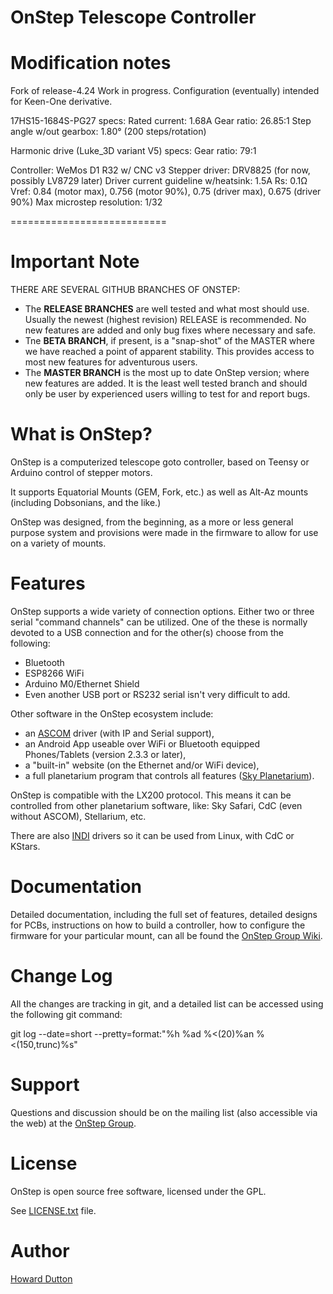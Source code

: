 OnStep Telescope Controller
===========================
# Modification notes
Fork of release-4.24
Work in progress.
Configuration (eventually) intended for Keen-One derivative.

17HS15-1684S-PG27 specs:
Rated current: 1.68A
Gear ratio: 26.85:1
Step angle w/out gearbox: 1.80° (200 steps/rotation)

Harmonic drive (Luke_3D variant V5) specs:
Gear ratio: 79:1

Controller:
WeMos D1 R32 w/ CNC v3
Stepper driver: DRV8825 (for now, possibly LV8729 later)
Driver current guideline w/heatsink: 1.5A
Rs: 0.1Ω
Vref: 0.84 (motor max), 0.756 (motor 90%), 0.75 (driver max), 0.675 (driver 90%)
Max microstep resolution: 1/32

===========================
# Important Note

THERE ARE SEVERAL GITHUB BRANCHES OF ONSTEP:
* The **RELEASE BRANCHES** are well tested and what most should use.  Usually the newest (highest revision) RELEASE is recommended.  No new features are added and only bug fixes where necessary and safe.
* Tne **BETA BRANCH**, if present, is a "snap-shot" of the MASTER where we have reached a point of apparent stability.  This provides access to most new features for adventurous users.
* The **MASTER BRANCH** is the most up to date OnStep version; where new features are added.  It is the least well tested branch and should only be user by experienced users willing to test for and report bugs.

# What is OnStep?
OnStep is a computerized telescope goto controller, based on Teensy or
Arduino control of stepper motors.

It supports Equatorial Mounts (GEM, Fork, etc.) as well as Alt-Az mounts
(including Dobsonians, and the like.)

OnStep was designed, from the beginning, as a more or less general purpose
system and provisions were made in the firmware to allow for use on a variety
of mounts.

# Features
OnStep supports a wide variety of connection options.  Either two or three serial
"command channels" can be utilized. One of the these is normally devoted to a USB
connection and for the other(s) choose from the following:

* Bluetooth
* ESP8266 WiFi
* Arduino M0/Ethernet Shield
* Even another USB port or RS232 serial isn't very difficult to add.

Other software in the OnStep ecosystem include:

* an [ASCOM](http://ascom-standards.org/) driver (with IP and Serial support),
* an Android App useable over WiFi or Bluetooth equipped Phones/Tablets
  (version 2.3.3 or later),
* a "built-in" website (on the Ethernet and/or WiFi device),
* a full planetarium program that controls all features ([Sky Planetarium](http://stellarjourney.com/index.php?r=site/software_sky)).

OnStep is compatible with the LX200 protocol. This means it can be controlled
from other planetarium software, like: Sky Safari, CdC (even without ASCOM),
Stellarium, etc.

There are also [INDI](http://www.indilib.org/about.html) drivers so it can be used from Linux, with CdC or KStars.

# Documentation
Detailed documentation, including the full set of features, detailed designs for
PCBs, instructions on how to build a controller, how to configure the firmware
for your particular mount, can all be found the [OnStep Group Wiki](https://groups.io/g/onstep/wiki/home).

# Change Log
All the changes are tracking in git, and a detailed list can be accessed using the
following git command:
 
git log --date=short --pretty=format:"%h %ad %<(20)%an %<(150,trunc)%s"

# Support
Questions and discussion should be on the mailing list (also accessible via the
web) at the [OnStep Group](https://groups.io/g/onstep/).

# License
OnStep is open source free software, licensed under the GPL.

See [LICENSE.txt](./LICENSE.txt) file.

# Author
[Howard Dutton](http://www.stellarjourney.com)
